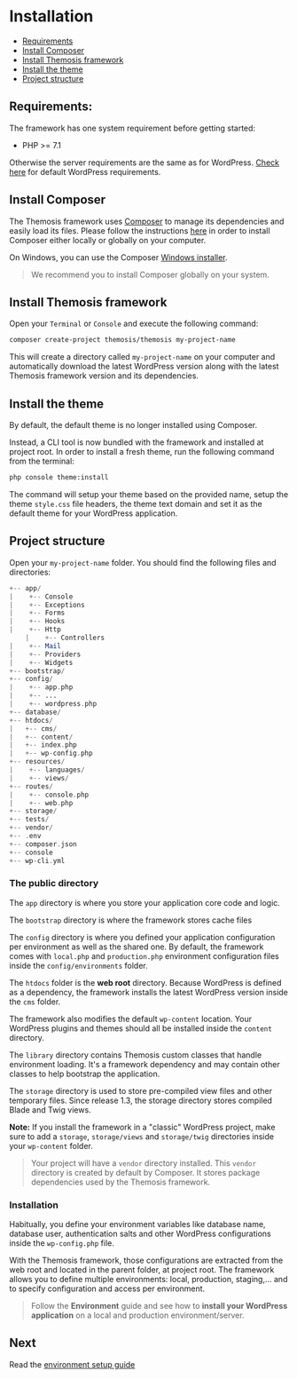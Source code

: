Installation
============

- [Requirements](#requirements)
- [Install Composer](#install-composer)
- [Install Themosis framework](#install-themosis-framework)
- [Install the theme](#install-the-theme)
- [Project structure](#project-structure)

Requirements:
-------------

The framework has one system requirement before getting started:

- PHP >= 7.1

Otherwise the server requirements are the same as for WordPress. [Check here](https://wordpress.org/about/requirements/) for default WordPress requirements.

Install Composer
----------------

The Themosis framework uses [Composer](https://getcomposer.org/) to manage its dependencies and easily load its files. Please follow the instructions [here](https://getcomposer.org/doc/00-intro.md) in order to install Composer either locally or globally on your computer.

On Windows, you can use the Composer [Windows installer](https://getcomposer.org/Composer-Setup.exe).

> We recommend you to install Composer globally on your system.

Install Themosis framework
--------------------------

Open your `Terminal` or `Console` and execute the following command:

```bash
composer create-project themosis/themosis my-project-name
```

This will create a directory called `my-project-name` on your computer and automatically download the latest WordPress version along with the latest Themosis framework version and its dependencies.

Install the theme
-----------------

By default, the default theme is no longer installed using Composer.

Instead, a CLI tool is now bundled with the framework and installed at project root. In order to install a fresh theme, run the following command from the terminal:

```bash
php console theme:install
```

The command will setup your theme based on the provided name, setup the theme `style.css` file headers, the theme text domain and set it as the default theme for your WordPress application.

Project structure
-----------------

Open your `my-project-name` folder. You should find the following files and directories:

```php
+-- app/
|    +-- Console
|    +-- Exceptions
|    +-- Forms
|    +-- Hooks
|    +-- Http
    |    +-- Controllers
|    +-- Mail
|    +-- Providers
|    +-- Widgets
+-- bootstrap/
+-- config/
|    +-- app.php
|    +-- ...
|    +-- wordpress.php
+-- database/
+-- htdocs/
|   +-- cms/
|   +-- content/
|   +-- index.php
|   +-- wp-config.php
+-- resources/
|    +-- languages/
|    +-- views/
+-- routes/
|    +-- console.php
|    +-- web.php
+-- storage/
+-- tests/
+-- vendor/
+-- .env
+-- composer.json
+-- console
+-- wp-cli.yml
```

### The public directory



The `app` directory is where you store your application core code and logic.

The `bootstrap` directory is where the framework stores cache files

The `config` directory is where you defined your application configuration per environment as well as the shared one. By default, the framework comes with `local.php` and `production.php` environment configuration files inside the `config/environments` folder.

The `htdocs` folder is the **web root** directory. Because WordPress is defined as a dependency, the framework installs the latest WordPress version inside the `cms` folder.

The framework also modifies the default `wp-content` location. Your WordPress plugins and themes should all be installed inside the `content` directory.

The `library` directory contains Themosis custom classes that handle environment loading. It's a framework dependency and may contain other classes to help bootstrap the application.

The `storage` directory is used to store pre-compiled view files and other temporary files. Since release 1.3, the storage directory stores compiled Blade and Twig views.

**Note:** If you install the framework in a "classic" WordPress project, make sure to add a `storage`, `storage/views` and `storage/twig` directories inside your `wp-content` folder.

> Your project will have a `vendor` directory installed. This `vendor` directory is created by default by Composer. It stores package dependencies used by the Themosis framework.

### Installation

Habitually, you define your environment variables like database name, database user, authentication salts and other WordPress configurations inside the `wp-config.php` file.

With the Themosis framework, those configurations are extracted from the web root and located in the parent folder, at project root. The framework allows you to define multiple environments: local, production, staging,... and to specify configuration and access per environment.

> Follow the **Environment** guide and see how to **install your WordPress application** on a local and production environment/server.

Next
----
Read the [environment setup guide]({{url}}/environment)
